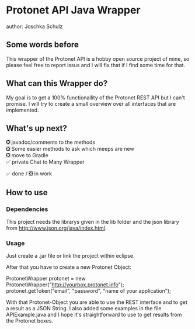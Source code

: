 # Protonet API Java Wrapper
author: Joschka Schulz

## Some words before
This wrapper of the Protonet API is a hobby open source project of mine, so please feel free to report issus and I will fix that if I find some time for that.

## What can this Wrapper do?
My goal is to get a 100% functionallity of the Protonet REST API but I can't promise. I will try to create a small overview over all interfaces that are implemented.

## What's up next?  
:negative_squared_cross_mark: javadoc/comments to the methods  
:negative_squared_cross_mark: Some easier methods to ask which meeps are new  
:negative_squared_cross_mark: move to Gradle  
:white_check_mark: private Chat to Many Wrapper

:white_check_mark: done / :negative_squared_cross_mark: in work

## How to use

### Dependencies
This project needs the librarys given in the lib folder and the json library from http://www.json.org/java/index.html.

### Usage
Just create a .jar file or link the project within eclipse.

After that you have to create a new Protonet Object:

ProtonetWrapper protonet = new ProtonetWrapper("http://yourbox.protonet.info");
protonet.getToken("email", "password", "name of your application");

With that Protonet-Object you are able to use the REST interface and to get a result as a JSON String. I also added some examples in the file APIExample.java and I hope it's straightforward to use to get results from the Protonet boxes.
